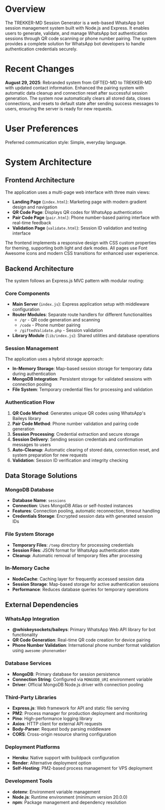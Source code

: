 # Overview

The TREKKER-MD Session Generator is a web-based WhatsApp bot session management system built with Node.js and Express. It enables users to generate, validate, and manage WhatsApp bot authentication sessions through QR code scanning or phone number pairing. The system provides a complete solution for WhatsApp bot developers to handle authentication credentials securely.

# Recent Changes

**August 29, 2025**: Rebranded system from GIFTED-MD to TREKKER-MD with updated contact information. Enhanced the pairing system with automatic data cleanup and connection reset after successful session generation. The system now automatically clears all stored data, closes connections, and resets to default state after sending success messages to users, ensuring the server is ready for new requests.

# User Preferences

Preferred communication style: Simple, everyday language.

# System Architecture

## Frontend Architecture
The application uses a multi-page web interface with three main views:
- **Landing Page** (`index.html`): Marketing page with modern gradient design and navigation
- **QR Code Page**: Displays QR codes for WhatsApp authentication
- **Pair Code Page** (`pair.html`): Phone number-based pairing interface with real-time feedback
- **Validation Page** (`validate.html`): Session ID validation and testing interface

The frontend implements a responsive design with CSS custom properties for theming, supporting both light and dark modes. All pages use Font Awesome icons and modern CSS transitions for enhanced user experience.

## Backend Architecture
The system follows an Express.js MVC pattern with modular routing:

### Core Components
- **Main Server** (`index.js`): Express application setup with middleware configuration
- **Router Modules**: Separate route handlers for different functionalities
  - `/qr` - QR code generation and scanning
  - `/code` - Phone number pairing
  - `/giftedValidate.php` - Session validation
- **Library Module** (`lib/index.js`): Shared utilities and database operations

### Session Management
The application uses a hybrid storage approach:
- **In-Memory Storage**: Map-based session storage for temporary data during authentication
- **MongoDB Integration**: Persistent storage for validated sessions with connection pooling
- **File System**: Temporary credential files for processing and validation

### Authentication Flow
1. **QR Code Method**: Generates unique QR codes using WhatsApp's Baileys library
2. **Pair Code Method**: Phone number validation and pairing code generation
3. **Session Processing**: Credential extraction and secure storage
4. **Session Delivery**: Sending session credentials and confirmation messages to users
5. **Auto-Cleanup**: Automatic clearing of stored data, connection reset, and system preparation for new requests
6. **Validation**: Session ID verification and integrity checking

## Data Storage Solutions

### MongoDB Database
- **Database Name**: `sessions`
- **Connection**: Uses MongoDB Atlas or self-hosted instances
- **Features**: Connection pooling, automatic reconnection, timeout handling
- **Credentials Storage**: Encrypted session data with generated session IDs

### File System Storage
- **Temporary Files**: `/temp` directory for processing credentials
- **Session Files**: JSON format for WhatsApp authentication state
- **Cleanup**: Automatic removal of temporary files after processing

### In-Memory Cache
- **NodeCache**: Caching layer for frequently accessed session data
- **Session Storage**: Map-based storage for active authentication sessions
- **Performance**: Reduces database queries for temporary operations

## External Dependencies

### WhatsApp Integration
- **@whiskeysockets/baileys**: Primary WhatsApp Web API library for bot functionality
- **QR Code Generation**: Real-time QR code creation for device pairing
- **Phone Number Validation**: International phone number format validation using `awesome-phonenumber`

### Database Services
- **MongoDB**: Primary database for session persistence
- **Connection String**: Configured via `MONGODB_URI` environment variable
- **Driver**: Official MongoDB Node.js driver with connection pooling

### Third-Party Libraries
- **Express.js**: Web framework for API and static file serving
- **PM2**: Process manager for production deployment and monitoring
- **Pino**: High-performance logging library
- **Axios**: HTTP client for external API requests
- **Body-Parser**: Request body parsing middleware
- **CORS**: Cross-origin resource sharing configuration

### Deployment Platforms
- **Heroku**: Native support with buildpack configuration
- **Render**: Alternative deployment option
- **Self-Hosting**: PM2-based process management for VPS deployment

### Development Tools
- **dotenv**: Environment variable management
- **Node.js**: Runtime environment (minimum version 20.0.0)
- **npm**: Package management and dependency resolution